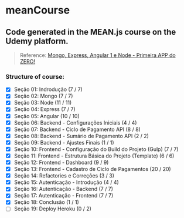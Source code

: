 # meanCourse

## Code generated in the MEAN.js course on the Udemy platform.

> Reference: [Mongo, Express, Angular 1 e Node - Primeira APP do ZERO!](https://www.udemy.com/course/mean-primeira-aplicacao-do-zero/)

### Structure of course:

- [x] Seção 01: Indrodução (7 / 7)
- [x] Seção 02: Mongo (7 / 7)
- [x] Seção 03: Node (11 / 11)
- [x] Seção 04: Express (7 / 7)
- [x] Seção 05: Angular (10 / 10)
- [x] Seção 06: Backend - Configurações Iniciais (4 / 4)
- [x] Seção 07: Backend - Ciclo de Pagamento API (8 / 8)
- [x] Seção 08: Backend - Sumário de Pagamento API (2 / 2)
- [x] Seção 09: Backend - Ajustes Finais (1 / 1)
- [x] Seção 10: Frontend - Configuração do Build do Projeto (Gulp) (7 / 7)
- [x] Seção 11: Frontend - Estrutura Básica do Projeto (Template) (6 / 6)
- [x] Seção 12: Frontend - Dashboard (9 / 9)
- [x] Seção 13: Frontend - Cadastro de Ciclo de Pagamentos (20 / 20)
- [x] Seção 14: Refactories e Correções (3 / 3)
- [x] Seção 15: Autenticação - Introdução (4 / 4)
- [x] Seção 16: Autenticação - Backend (7 / 7)
- [x] Seção 17: Autenticação - Frontend (7 / 7)
- [x] Seção 18: Conclusão (1 / 1)
- [ ] Seção 19: Deploy Heroku (0 / 2)
